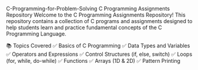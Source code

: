 C-Programming-for-Problem-Solving
C Programming Assignments Repository
Welcome to the C Programming Assignments Repository!
This repository contains a collection of C programs and assignments designed to help students learn and practice fundamental concepts of the C Programming Language.

📚 Topics Covered
✅ Basics of C Programming
✅ Data Types and Variables
✅ Operators and Expressions
✅ Control Structures (if, else, switch)
✅ Loops (for, while, do-while)
✅ Functions
✅ Arrays (1D & 2D)
✅ Pattern Printing

